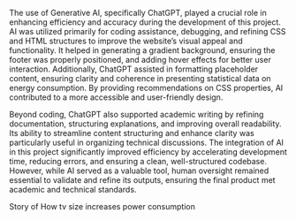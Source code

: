 The use of Generative AI, specifically ChatGPT, played a crucial role in enhancing efficiency and accuracy during the development of this project. AI was utilized primarily for coding assistance, debugging, and refining CSS and HTML structures to improve the website’s visual appeal and functionality. It helped in generating a gradient background, ensuring the footer was properly positioned, and adding hover effects for better user interaction. Additionally, ChatGPT assisted in formatting placeholder content, ensuring clarity and coherence in presenting statistical data on energy consumption. By providing recommendations on CSS properties, AI contributed to a more accessible and user-friendly design.

Beyond coding, ChatGPT also supported academic writing by refining documentation, structuring explanations, and improving overall readability. Its ability to streamline content structuring and enhance clarity was particularly useful in organizing technical discussions. The integration of AI in this project significantly improved efficiency by accelerating development time, reducing errors, and ensuring a clean, well-structured codebase. However, while AI served as a valuable tool, human oversight remained essential to validate and refine its outputs, ensuring the final product met academic and technical standards.


Story of How tv size increases power consumption

